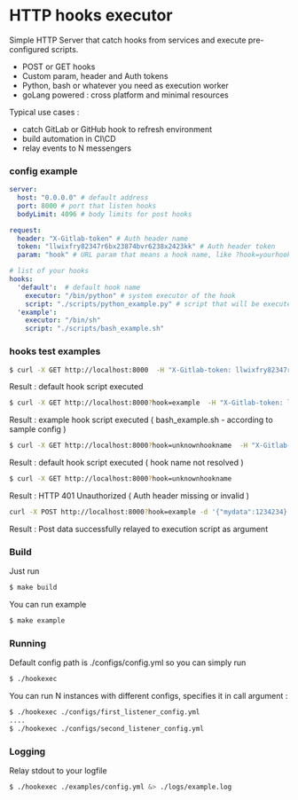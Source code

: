 # HTTP hooks executor

Simple HTTP Server that catch hooks from services and execute pre-configured scripts.
- POST or GET hooks
- Custom param, header and Auth tokens
- Python, bash or whatever you need as execution worker
- goLang powered : cross platform and minimal resources 

Typical use cases : 
- catch GitLab or GitHub hook to refresh environment
- build automation in CI\CD
- relay events to N messengers
 
### config example
```yaml
server:
  host: "0.0.0.0" # default address
  port: 8000 # port that listen hooks
  bodyLimit: 4096 # body limits for post hooks

request:
  header: "X-Gitlab-token" # Auth header name
  token: "llwixfry82347r6bx23874bvr6238x2423kk" # Auth header token
  param: "hook" # URL param that means a hook name, like ?hook=yourhookname

# list of your hooks 
hooks:
  'default':  # default hook name
    executor: "/bin/python" # system executor of the hook
    script: "./scripts/python_example.py" # script that will be executed
  'example':
    executor: "/bin/sh"
    script: "./scripts/bash_example.sh"
```

### hooks test examples
```bash
$ curl -X GET http://localhost:8000  -H "X-Gitlab-token: llwixfry82347r6bx23874bvr6238x2423kk"
```
Result : default hook script executed

```bash
$ curl -X GET http://localhost:8000?hook=example  -H "X-Gitlab-token: llwixfry82347r6bx23874bvr6238x2423kk"
```
Result : example hook script executed ( bash_example.sh - according to sample config )

```bash
$ curl -X GET http://localhost:8000?hook=unknownhookname  -H "X-Gitlab-token: llwixfry82347r6bx23874bvr6238x2423kk"
```
Result : default hook script executed ( hook name not resolved )

```bash
$ curl -X GET http://localhost:8000?hook=unknownhookname
```
Result : HTTP 401 Unauthorized ( Auth header missing or invalid )

```bash
curl -X POST http://localhost:8000?hook=example -d '{"mydata":1234234}' -H "X-Gitlab-token: llwixfry82347r6bx23874bvr6238x2423kk" 
```
Result : Post data successfully relayed to execution script as argument

### Build
Just run 
```bash
$ make build
```
You can run example 
```bash
$ make example
```

### Running
Default config path is ./configs/config.yml so you can simply run
```bash
$ ./hookexec
```
You can run N instances with different configs, specifies it in call argument :
```bash
$ ./hookexec ./configs/first_listener_config.yml 
....
$ ./hookexec ./configs/second_listener_config.yml 
```
### Logging
Relay stdout to your logfile 
```bash
$ ./hookexec ./examples/config.yml &> ./logs/example.log
```